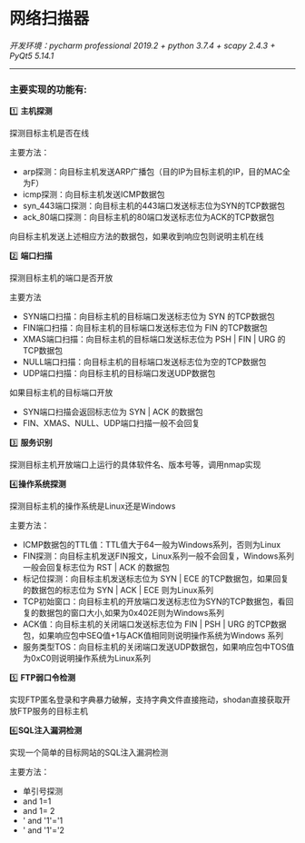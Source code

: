 # 网络扫描器

*开发环境：pycharm professional 2019.2 + python 3.7.4 + scapy 2.4.3 + PyQt5 5.14.1*

---
### 主要实现的功能有:
:one: **主机探测**

探测目标主机是否在线

主要方法：

* arp探测：向目标主机发送ARP广播包（目的IP为目标主机的IP，目的MAC全为F）
* icmp探测：向目标主机发送ICMP数据包
* syn_443端口探测：向目标主机的443端口发送标志位为SYN的TCP数据包
* ack_80端口探测：向目标主机的80端口发送标志位为ACK的TCP数据包

向目标主机发送上述相应方法的数据包，如果收到响应包则说明主机在线

:two: **端口扫描**

探测目标主机的端口是否开放

主要方法

* SYN端口扫描：向目标主机的目标端口发送标志位为 SYN 的TCP数据包
* FIN端口扫描：向目标主机的目标端口发送标志位为 FIN 的TCP数据包
* XMAS端口扫描：向目标主机的目标端口发送标志位为 PSH | FIN | URG 的TCP数据包
* NULL端口扫描：向目标主机的目标端口发送标志位为空的TCP数据包
* UDP端口扫描：向目标主机的目标端口发送UDP数据包

如果目标主机的目标端口开放

* SYN端口扫描会返回标志位为  SYN | ACK  的数据包
* FIN、XMAS、NULL、UDP端口扫描一般不会回复

:three: **服务识别**

探测目标主机开放端口上运行的具体软件名、版本号等，调用nmap实现

:four:**操作系统探测**

探测目标主机的操作系统是Linux还是Windows

主要方法：

* ICMP数据包的TTL值：TTL值大于64一般为Windows系列，否则为Linux
* FIN探测：向目标主机发送FIN报文，Linux系列一般不会回复，Windows系列一般会回复标志位为 RST | ACK 的数据包
* 标记位探测：向目标主机发送标志位为 SYN | ECE 的TCP数据包，如果回复的数据包的标志位为  SYN | ACK | ECE 则为Linux系列
* TCP初始窗口：向目标主机的开放端口发送标志位为SYN的TCP数据包，看回复的数据包的窗口大小,如果为0x402E则为Windows系列
* ACK值：向目标主机的关闭端口发送标志位为 FIN | PSH | URG 的TCP数据包，如果响应包中SEQ值+1与ACK值相同则说明操作系统为Windows 系列
* 服务类型TOS：向目标主机的关闭端口发送UDP数据包，如果响应包中TOS值为0xC0则说明操作系统为Linux系列

:five: **FTP弱口令检测**

实现FTP匿名登录和字典暴力破解，支持字典文件直接拖动，shodan直接获取开放FTP服务的目标主机

:six:**SQL注入漏洞检测**

实现一个简单的目标网站的SQL注入漏洞检测

主要方法：

* 单引号探测
* and 1=1
* and 1= 2
* ' and '1'='1
* ' and '1'='2